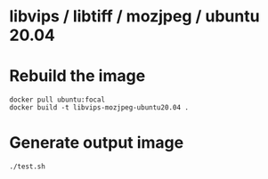 # libvips / libtiff / mozjpeg / ubuntu 20.04

# Rebuild the image

```
docker pull ubuntu:focal
docker build -t libvips-mozjpeg-ubuntu20.04 .
```

# Generate output image

```
./test.sh
```

